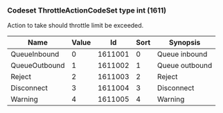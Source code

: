 ### Codeset ThrottleActionCodeSet type int (1611)

Action to take should throttle limit be exceeded.

| Name          | Value | Id      | Sort | Synopsis       |
|---------------|-------|---------|------|----------------|
| QueueInbound  | 0     | 1611001 | 0    | Queue inbound  |
| QueueOutbound | 1     | 1611002 | 1    | Queue outbound |
| Reject        | 2     | 1611003 | 2    | Reject         |
| Disconnect    | 3     | 1611004 | 3    | Disconnect     |
| Warning       | 4     | 1611005 | 4    | Warning        |

